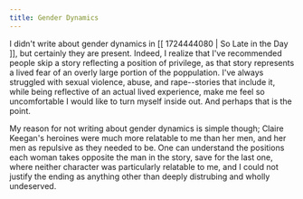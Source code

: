 ```yaml
---
title: Gender Dynamics
---
```


I didn't write about gender dynamics in [[ 1724444080 | So Late in the Day ]], but certainly they are present. Indeed, I realize that I've recommended people skip a story reflecting a position of privilege, as that story represents a lived fear of an overly large portion of the poppulation. I've always struggled with sexual violence, abuse, and rape--stories that include it, while being reflective of an actual lived experience, make me feel so uncomfortable I would like to turn myself inside out. And perhaps that is the point.

My reason for not writing about gender dynamics is simple though; Claire Keegan's heroines were much more relatable to me than her men, and her men as repulsive as they needed to be. One can understand the positions each woman takes opposite the man in the story, save for the last one, where neither character was particularly relatable to me, and I could not justify the ending as anything other than deeply distrubing and wholly undeserved.
